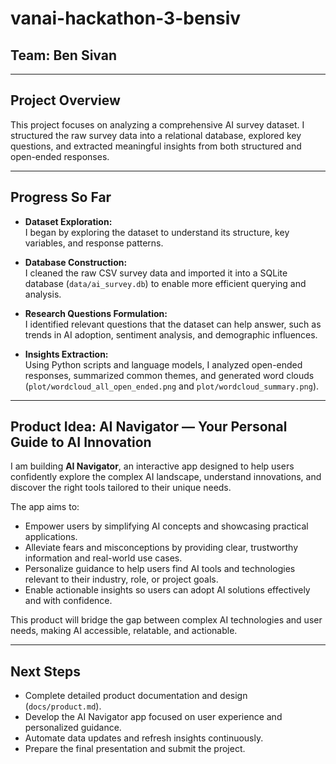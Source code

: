 # vanai-hackathon-3-bensiv

## Team: Ben Sivan

---

## Project Overview

This project focuses on analyzing a comprehensive AI survey dataset. I structured the raw survey data into a relational database, explored key questions, and extracted meaningful insights from both structured and open-ended responses.

---

## Progress So Far

- **Dataset Exploration:**  
  I began by exploring the dataset to understand its structure, key variables, and response patterns.

- **Database Construction:**  
  I cleaned the raw CSV survey data and imported it into a SQLite database (`data/ai_survey.db`) to enable more efficient querying and analysis.

- **Research Questions Formulation:**  
  I identified relevant questions that the dataset can help answer, such as trends in AI adoption, sentiment analysis, and demographic influences.

- **Insights Extraction:**  
  Using Python scripts and language models, I analyzed open-ended responses, summarized common themes, and generated word clouds (`plot/wordcloud_all_open_ended.png` and `plot/wordcloud_summary.png`).

---

## Product Idea: AI Navigator — Your Personal Guide to AI Innovation

I am building **AI Navigator**, an interactive app designed to help users confidently explore the complex AI landscape, understand innovations, and discover the right tools tailored to their unique needs.

The app aims to:

- Empower users by simplifying AI concepts and showcasing practical applications.  
- Alleviate fears and misconceptions by providing clear, trustworthy information and real-world use cases.  
- Personalize guidance to help users find AI tools and technologies relevant to their industry, role, or project goals.  
- Enable actionable insights so users can adopt AI solutions effectively and with confidence.

This product will bridge the gap between complex AI technologies and user needs, making AI accessible, relatable, and actionable.

---

## Next Steps

- Complete detailed product documentation and design (`docs/product.md`).  
- Develop the AI Navigator app focused on user experience and personalized guidance.  
- Automate data updates and refresh insights continuously.  
- Prepare the final presentation and submit the project.
